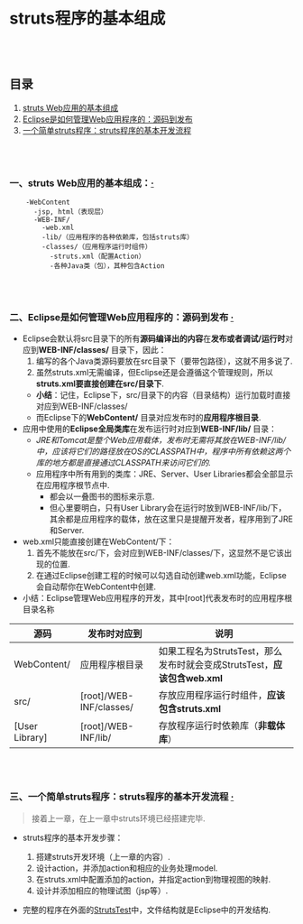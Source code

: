 # struts程序的基本组成

<br><br>

## 目录
1. [struts Web应用的基本组成](#一struts-web应用的基本组成)
2. [Eclipse是如何管理Web应用程序的：源码到发布](#二eclipse是如何管理web应用程序的源码到发布--)
3. [一个简单struts程序：struts程序的基本开发流程](#三一个简单struts程序struts程序的基本开发流程--)

<br><br>

### 一、struts Web应用的基本组成：[·](#目录)

        -WebContent
          -jsp, html（表现层）
          -WEB-INF/
            -web.xml
            -lib/（应用程序的各种依赖库，包括struts库）
            -classes/（应用程序运行时组件）
              -struts.xml（配置Action）
              -各种Java类（包），其种包含Action

<br><br>

### 二、Eclipse是如何管理Web应用程序的：源码到发布  [·](#目录)
- Eclipse会默认将src目录下的所有**源码编译出的内容**在**发布或者调试/运行时**对应到**WEB-INF/classes/** 目录下，因此：
  1. 编写的各个Java类源码要放在src目录下（要带包路径），这就不用多说了.
  2. 虽然struts.xml无需编译，但Eclipse还是会遵循这个管理规则，所以**struts.xml要直接创建在src/目录下**.
    - **小结**：记住，Eclipse下，src/目录下的内容（目录结构）运行加载时直接对应到WEB-INF/classes/
    - 而Eclipse下的**WebContent/** 目录对应发布时的**应用程序根目录**.
- 应用中使用的**Eclipse全局类库**在发布运行时对应到**WEB-INF/lib/** 目录：
  - *JRE和Tomcat是整个Web应用载体，发布时无需将其放在WEB-INF/lib/中，应该将它们的路径放在OS的CLASSPATH中，程序中所有依赖这两个库的地方都是直接通过CLASSPATH来访问它们的.*
  - 应用程序中所有用到的类库：JRE、Server、User Libraries都会全部显示在应用程序根节点中.
    - 都会以一叠图书的图标来示意.
    - 但心里要明白，只有User Library会在运行时放到WEB-INF/lib/下，其余都是应用程序的载体，放在这里只是提醒开发者，程序用到了JRE和Server.
- web.xml只能直接创建在WebContent/下：
  1. 首先不能放在src/下，会对应到WEB-INF/classes/下，这显然不是它该出现的位置.
  2. 在通过Eclipse创建工程的时候可以勾选自动创建web.xml功能，Eclipse会自动帮你在WebContent中创建.
- 小结：Eclipse管理Web应用程序的开发，其中[root]代表发布时的应用程序根目录名称

| 源码 | 发布时对应到 | 说明 |
| --- | --- | --- |
| WebContent/ | 应用程序根目录 | 如果工程名为StrutsTest，那么发布时就会变成StrutsTest，**应该包含web.xml** |
| src/ | [root]/WEB-INF/classes/ | 存放应用程序运行时组件，**应该包含struts.xml** |
| [User Library] | [root]/WEB-INF/lib/ | 存放程序运行时依赖库（**非载体库**）|

<br><br>

### 三、一个简单struts程序：struts程序的基本开发流程  [·](#目录)
> 接着上一章，在上一章中struts环境已经搭建完毕.

- struts程序的基本开发步骤：
  1. 搭建struts开发环境（上一章的内容）.
  2. 设计action，并添加action和相应的业务处理model.
  3. 在struts.xml中配置添加的action，并指定action到物理视图的映射.
  4. 设计并添加相应的物理试图（jsp等）.

- 完整的程序在外面的[StrutsTest](StrutsTest)中，文件结构就是Eclipse中的开发结构.
